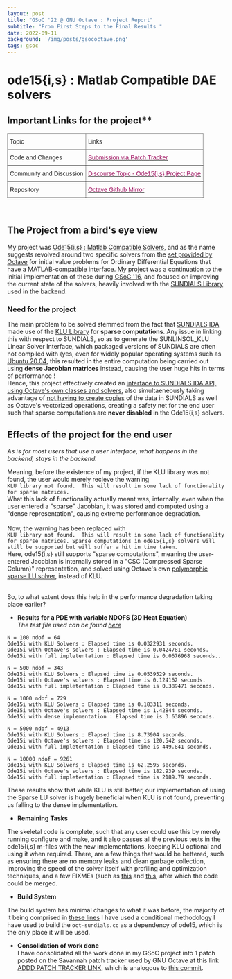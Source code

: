 ```yaml
---
layout: post
title: "GSoC '22 @ GNU Octave : Project Report"
subtitle: "From First Steps to the Final Results "
date: 2022-09-11
background: '/img/posts/gsococtave.png'
tags: gsoc
---
```


# ode15{i,s} : Matlab Compatible DAE solvers

## Important Links for the project**

<style type="text/css">
.tg  {border-collapse:collapse;border-spacing:0;}
.tg td{border-color:black;border-style:solid;border-width:1px;font-family:Arial, sans-serif;font-size:14px;
  overflow:hidden;padding:10px 5px;word-break:normal;}
.tg th{border-color:black;border-style:solid;border-width:1px;font-family:Arial, sans-serif;font-size:14px;
  font-weight:normal;overflow:hidden;padding:10px 5px;word-break:normal;}
.tg .tg-0pky{border-color:inherit;text-align:left;vertical-align:top}
</style>
<table class="tg">
<thead>
  <tr>
    <th class="tg-0pky">Topic<br></th>
    <th class="tg-0pky">Links</th>
  </tr>
</thead>
<tbody>
  <tr>
    <td class="tg-0pky">Code and Changes</td>
    <td class="tg-0pky"><a href="https://savannah.gnu.org/patch/?10278"><span style="color:#905">Submission via Patch Tracker</span></a></td>
  </tr>
  <tr>
    <td class="tg-0pky">Community and Discussion</td>
    <td class="tg-0pky"><a href="https://octave.discourse.group/t/gsoc-2022-project-ode15-i-s/1343?u=sarrah-basta"><span style="color:#905">Discourse Topic - Ode15{i,s} Project Page </span></a></td>
  </tr>
  <tr>
    <td class="tg-0pky">Repository</td>
    <td class="tg-0pky"><a href="https://github.com/sarrah-basta/octave.git"><span style="color:#905">Octave Github Mirror</span></a></td>
  </tr>
</tbody>
</table>
<br>

## The Project from a bird's eye view

My project was [Ode15{i,s}  : Matlab Compatible Solvers](https://summerofcode.withgoogle.com/programs/2022/projects/fg4hsOK0), and as the name suggests revolved around two specific solvers from the [set provided by Octave](https://docs.octave.org/v4.4.0/Matlab_002dcompatible-solvers.html) for initial value problems for Ordinary Differential Equations that have a MATLAB-compatible interface. My project was a continuation to the initial implementation of these during [GSoC '16](https://summerofcode.withgoogle.com/archive/2016/projects/6106026155704320), and focused on improving the current state of the solvers, heavily involved with the [SUNDIALS Library](https://computing.llnl.gov/projects/sundials) used in the backend. <br>

### Need for the project
The main problem to be solved stemmed from the fact that [SUNDIALS IDA](https://sundials.readthedocs.io/en/v6.2.0/ida/index.html) made use of the [KLU Library](https://github.com/DrTimothyAldenDavis/SuiteSparse/tree/master/KLU) for **sparse computations**. Any issue in linking this with respect to SUNDIALS, so as to generate the SUNLINSOL_KLU Linear Solver Interface, which packaged versions of SUNDIALS are often not compiled with (yes, even for widely popular operating systems such as [Ubuntu 20.04](https://octave.discourse.group/t/help-for-build-octave-7-1-0-on-ubuntu-20-04-wsl2/2910/2#:~:text=Yes%2C%20I%20think,the%20case%20indeed.), this resulted in the entire computation being carried out using **dense Jacobian matrices** instead, causing the user huge hits in terms of performance ! <br>
Hence, this project effectively created an [interface to SUNDIALS IDA API, using Octave's own classes and solvers](https://computing.llnl.gov/projects/sundials/release-history#:~:text=Changes%20to%20SUNDIALS%20in%20major%20release%20v5.0.0), also simultaeneously taking advantage of [not having to create copies](https://wiki.octave.org/Projects#:~:text=Matlab%2Dcompatible%20ODE%20solvers%20in%20core%2DOctave) of the data in SUNDIALS as well as Octave's vectorized operations, creating a safety net for the end user such that sparse computations are **never disabled** in the Ode15{i,s} solvers.

## Effects of the project for the end user

*As is for most users that use a user interface, what happens in the backend, stays in the backend.*

Meaning, before the existence of my project, if the KLU library was not found, the user would merely recieve the warning <br>
`KLU library not found.  This will result in some lack of functionality for sparse matrices.` <br>
What this lack of functionality actually meant was, internally, even when the user entered a "sparse" Jacobian, it was stored and computed using a "dense representation", causing extreme performance degradation. <br><br>
Now, the warning has been replaced with <br>
`KLU library not found.  This will result in some lack of functionality for sparse matrices.
Sparse computations in ode15{i,s} solvers will still be supported but will suffer a hit in time taken.` <br>
Here, ode15{i,s} still supports "sparse computations", meaning the user-entered Jacobian is internally stored in a "CSC (Compressed Sparse Column)" representation, and solved using Octave's own [polymorphic sparse LU solver](https://docs.octave.org/v4.4.1/Sparse-Linear-Algebra.html), instead of KLU. <br><br>

So, to what extent does this help in the performance degradation taking place earlier? 

- **Results for a PDE with variable NDOFS (3D Heat Equation)** <br>
*The test file used can be found [here](https://octave.discourse.group/t/gsoc-2022-project-ode15-i-s/1343/154?u=sarrah-basta)*



```
N = 100 ndof = 64
Ode15i with KLU Solvers : Elapsed time is 0.0322931 seconds.
Ode15i with Octave's solvers : Elapsed time is 0.0424781 seconds.
Ode15i with full impletentation : Elapsed time is 0.0676968 seconds..

N = 500 ndof = 343
Ode15i with KLU Solvers : Elapsed time is 0.0539529 seconds.
Ode15i with Octave's solvers : Elapsed time is 0.124162 seconds.
Ode15i with full impletentation : Elapsed time is 0.389471 seconds.

N = 1000 ndof = 729
Ode15i with KLU Solvers : Elapsed time is 0.183311 seconds.
Ode15i with Octave's solvers : Elapsed time is 1.42844 seconds.
Ode15i with dense implementation : Elapsed time is 3.63896 seconds.

N = 5000 ndof = 4913
Ode15i with KLU Solvers : Elapsed time is 8.73904 seconds.
Ode15i with Octave's solvers : Elapsed time is 120.542 seconds.
Ode15i with full impletentation : Elapsed time is 449.841 seconds. 

N = 10000 ndof = 9261
Ode15i with KLU Solvers : Elapsed time is 62.2595 seconds.
Ode15i with Octave's solvers : Elapsed time is 182.939 seconds.
Ode15i with full impletentation : Elapsed time is 2189.79 seconds.
```
These results show that while KLU is still better, our implementation of using the Sparse LU solver is hugely beneficial when KLU is not found, preventing us falling to the dense implementation.

- **Remaining Tasks** <br>

The skeletal code is complete, such that any user could use this by merely running configure and make, and it also passes all the previous tests in the ode15{i,s} m-files with the new implementations, keeping KLU optional and using it when required. There, are a few things that would be bettered, such as ensuring there are no memory leaks and clean garbage collection, improving the speed of the solver itself with profiling and optimization techniques, and a few FIXMEs (such as [this](https://github.com/sarrah-basta/octave/blob/3e682cb20b9935d39b647209b53b7b0347abefa0/libinterp/dldfcn/oct-sundials.h#L53-L59) and [this](https://github.com/sarrah-basta/octave/blob/3e682cb20b9935d39b647209b53b7b0347abefa0/libinterp/dldfcn/oct-sundials.cc#L570-L573), after which the code could be merged.

- **Build System** <br>

The build system has minimal changes to what it was before, the majority of it being comprised in [these lines](https://github.com/sarrah-basta/octave/blob/3e682cb20b9935d39b647209b53b7b0347abefa0/libinterp/dldfcn/oct-sundials.cc#L570-L573)
I have used a conditional methodology I have used to build the `oct-sundials.cc` as a dependency of ode15, which is the only place it will be used.



- **Consolidation of work done** <br>
 I have consolidated all the work done in my GSoC project into 1 patch posted on the Savannah patch tracker used by GNU Octave at this link [ADDD PATCH TRACKER LINK](), which is analogous to [this commit](https://github.com/sarrah-basta/octave/commit/3e682cb20b9935d39b647209b53b7b0347abefa0).
